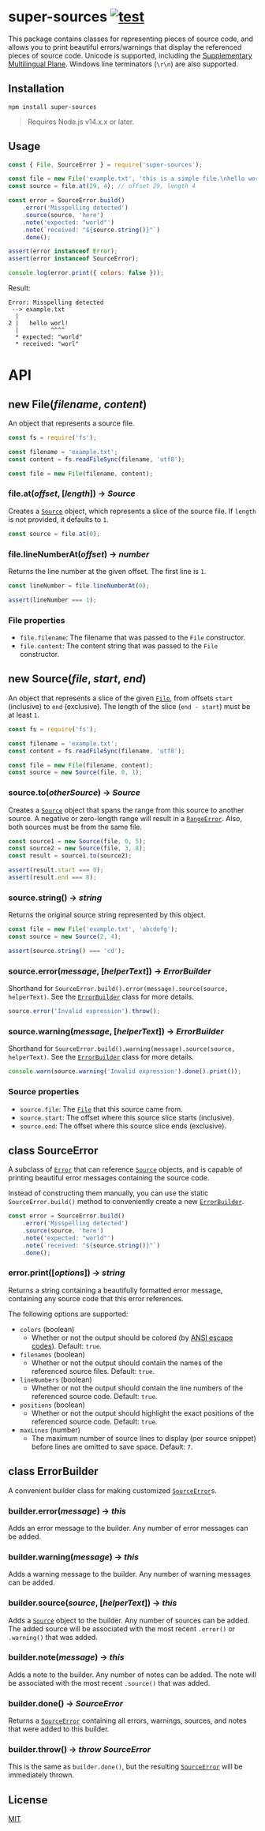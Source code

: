 # super-sources [![test](https://github.com/WiseLibs/super-sources/actions/workflows/test.yml/badge.svg)](https://github.com/WiseLibs/super-sources/actions/workflows/test.yml)

This package contains classes for representing pieces of source code, and allows you to print beautiful errors/warnings that display the referenced pieces of source code. Unicode is supported, including the [Supplementary Multilingual Plane](https://en.wikipedia.org/wiki/Plane_(Unicode)#Supplementary_Multilingual_Plane). Windows line terminators (`\r\n`) are also supported.

## Installation

```
npm install super-sources
```

> Requires Node.js v14.x.x or later.

## Usage

```js
const { File, SourceError } = require('super-sources');

const file = new File('example.txt', 'this is a simple file.\nhello worl!\n');
const source = file.at(29, 4); // offset 29, length 4

const error = SourceError.build()
	.error('Misspelling detected')
	.source(source, 'here')
	.note('expected: "world"')
	.note(`received: "${source.string()}"`)
	.done();

assert(error instanceof Error);
assert(error instanceof SourceError);

console.log(error.print({ colors: false }));
```

Result:

```
Error: Misspelling detected
 --> example.txt
  |
2 |   hello worl!
  |         ^^^^
  * expected: "world"
  * received: "worl"
```

# API

## new File(*filename*, *content*)

An object that represents a source file.

```js
const fs = require('fs');

const filename = 'example.txt';
const content = fs.readFileSync(filename, 'utf8');

const file = new File(filename, content);
```

### file.at(*offset*, [*length*]) -> *Source*

Creates a [`Source`](#new-sourcefile-start-end) object, which represents a slice of the source file. If `length` is not provided, it defaults to `1`.

```js
const source = file.at(0);
```

### file.lineNumberAt(*offset*) -> *number*

Returns the line number at the given offset. The first line is `1`.

```js
const lineNumber = file.lineNumberAt(0);

assert(lineNumber === 1);
```

### File properties

- `file.filename`: The filename that was passed to the `File` constructor.
- `file.content`: The content string that was passed to the `File` constructor.

## new Source(*file*, *start*, *end*)

An object that represents a slice of the given [`File`](#new-filefilename-content), from offsets `start` (inclusive) to `end` (exclusive). The length of the slice (`end - start`) must be at least `1`.

```js
const fs = require('fs');

const filename = 'example.txt';
const content = fs.readFileSync(filename, 'utf8');

const file = new File(filename, content);
const source = new Source(file, 0, 1);
```

### source.to(*otherSource*) -> *Source*

Creates a [`Source`](#new-sourcefile-start-end) object that spans the range from this source to another source. A negative or zero-length range will result in a [`RangeError`](https://developer.mozilla.org/en-US/docs/Web/JavaScript/Reference/Global_Objects/RangeError). Also, both sources must be from the same file.

```js
const source1 = new Source(file, 0, 5);
const source2 = new Source(file, 3, 8);
const result = source1.to(source2);

assert(result.start === 0);
assert(result.end === 8);
```

### source.string() -> *string*

Returns the original source string represented by this object.

```js
const file = new File('example.txt', 'abcdefg');
const source = new Source(2, 4);

assert(source.string() === 'cd');
```

### source.error(*message*, [*helperText*]) -> *ErrorBuilder*

Shorthand for `SourceError.build().error(message).source(source, helperText)`. See the [`ErrorBuilder`](#class-errorbuilder) class for more details.

```js
source.error('Invalid expression').throw();
```

### source.warning(*message*, [*helperText*]) -> *ErrorBuilder*

Shorthand for `SourceError.build().warning(message).source(source, helperText)`. See the [`ErrorBuilder`](#class-errorbuilder) class for more details.

```js
console.warn(source.warning('Invalid expression').done().print());
```

### Source properties

- `source.file`: The [`File`](#new-filefilename-content) that this source came from.
- `source.start`: The offset where this source slice starts (inclusive).
- `source.end`: The offset where this source slice ends (exclusive).

## class SourceError

A subclass of [`Error`](https://developer.mozilla.org/en-US/docs/Web/JavaScript/Reference/Global_Objects/Error/Error) that can reference [`Source`](#new-sourcefile-start-end) objects, and is capable of printing beautiful error messages containing the source code.

Instead of constructing them manually, you can use the static `SourceError.build()` method to conveniently create a new [`ErrorBuilder`](#class-errorbuilder).

```js
const error = SourceError.build()
	.error('Misspelling detected')
	.source(source, 'here')
	.note('expected: "world"')
	.note(`received: "${source.string()}"`)
	.done();
```

### error.print([*options*]) -> *string*

Returns a string containing a beautifully formatted error message, containing any source code that this error references.

The following options are supported:

- `colors` (boolean)
	* Whether or not the output should be colored (by [ANSI escape codes](https://en.wikipedia.org/wiki/ANSI_escape_code)). Default: `true`.
- `filenames` (boolean)
	* Whether or not the output should contain the names of the referenced source files. Default: `true`.
- `lineNumbers` (boolean)
	* Whether or not the output should contain the line numbers of the referenced source code. Default: `true`.
- `positions` (boolean)
	* Whether or not the output should highlight the exact positions of the referenced source code. Default: `true`.
- `maxLines` (number)
	* The maximum number of source lines to display (per source snippet) before lines are omitted to save space. Default: `7`.

## class ErrorBuilder

A convenient builder class for making customized [`SourceError`](#class-sourceerror)s.

### builder.error(*message*) -> *this*

Adds an error message to the builder. Any number of error messages can be added.

### builder.warning(*message*) -> *this*

Adds a warning message to the builder. Any number of warning messages can be added.

### builder.source(*source*, [*helperText*]) -> *this*

Adds a [`Source`](#new-sourcefile-start-end) object to the builder. Any number of sources can be added. The added source will be associated with the most recent `.error()` or `.warning()` that was added.

### builder.note(*message*) -> *this*

Adds a note to the builder. Any number of notes can be added. The note will be associated with the most recent `.source()` that was added.

### builder.done() -> *SourceError*

Returns a [`SourceError`](#class-sourceerror) containing all errors, warnings, sources, and notes that were added to this builder.

### builder.throw() -> *throw SourceError*

This is the same as `builder.done()`, but the resulting [`SourceError`](#class-sourceerror) will be immediately thrown.

## License

[MIT](https://github.com/WiseLibs/super-sources/blob/master/LICENSE)
